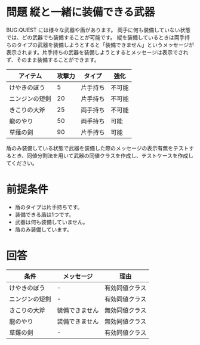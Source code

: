 # 問題 縦と一緒に装備できる武器
BUG:QUEST には様々な武器や盾があります。
両手に何も装備していない状態では、どの武器でも装備することが可能です。
縦を装備しているときは両手持ちのタイプの武器を装備しようとすると「装備できません」というメッセージが表示されます。片手持ちの武器を装備しようとするとメッセージは表示でされず、そのまま装備することができます。

| アイテム       | 攻撃力 | タイプ   | 強化   |
| -------------- | ------ | -------- | ------ |
| けやきのぼう   | 5      | 片手持ち | 不可能 |
| ニンジンの短剣 | 20     | 片手持ち | 不可能 |
| きこりの大斧   | 25     | 両手持ち | 不可能 |
| 龍のやり       | 50     | 両手持ち | 可能   |
| 草薙の剣       | 90     | 片手持ち | 可能   |

盾のみ装備している状態で武器を装備した際のメッセージの表示有無をテストするとき、同値分割法を用いて武器の同値クラスを作成し、テストケースを作成してください。

# 前提条件
- 盾のタイプは片手持ちです。
- 装備できる盾は1つです。
- 武器は何も装備していません。
- 盾のみ装備しています。


# 回答
| 条件           | メッセージ     | 理由           |
| -------------- | -------------- | -------------- |
| けやきのぼう   | -              | 有効同値クラス |
| ニンジンの短剣 | -              | 有効同値クラス |
| きこりの大斧   | 装備できません | 無効同値クラス |
| 龍のやり       | 装備できません | 無効同値クラス |
| 草薙の剣       | -              | 有効同値クラス |